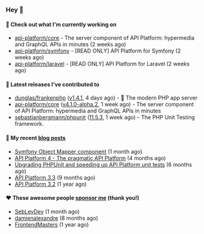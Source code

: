 ### Hey 👋

#### 👷 Check out what I'm currently working on

- [api-platform/core](https://github.com/api-platform/core) - The server component of API Platform: hypermedia and GraphQL APIs in minutes (2 weeks ago)
- [api-platform/symfony](https://github.com/api-platform/symfony) - [READ ONLY] API Platform for Symfony (2 weeks ago)
- [api-platform/laravel](https://github.com/api-platform/laravel) - [READ ONLY] API Platform for Laravel (2 weeks ago)

#### 🔭 Latest releases I've contributed to

- [dunglas/frankenphp](https://github.com/dunglas/frankenphp) ([v1.4.1](https://github.com/dunglas/frankenphp/releases/tag/v1.4.1), 4 days ago) - 🧟 The modern PHP app server
- [api-platform/core](https://github.com/api-platform/core) ([v4.1.0-alpha.2](https://github.com/api-platform/core/releases/tag/v4.1.0-alpha.2), 1 week ago) - The server component of API Platform: hypermedia and GraphQL APIs in minutes
- [sebastianbergmann/phpunit](https://github.com/sebastianbergmann/phpunit) ([11.5.3](https://github.com/sebastianbergmann/phpunit/releases/tag/11.5.3), 1 week ago) - The PHP Unit Testing framework.

#### 📜 My recent [blog posts](https://soyuka.me)

- [Symfony Object Mapper component](https://soyuka.me/symfony-object-mapper-component/) (1 month ago)
- [API Platform 4 - The pragmatic API Platform](https://soyuka.me/api-platform-4-the-pragmatic-api-platform/) (4 months ago)
- [Upgrading PHPUnit and speeding up API Platform unit tests](https://soyuka.me/upgrading-phpunit-and-speeding-up-api-platform-unit-tests/) (6 months ago)
- [API Platform 3.3](https://soyuka.me/api-platform-3.3/) (9 months ago)
- [API Platform 3.2](https://soyuka.me/api-platform-3.2/) (1 year ago)

#### ❤️ These awesome people [sponsor me](https://github.com/sponsors/soyuka) (thank you!)

- [SebLevDev](https://github.com/SebLevDev) (1 month ago)
- [damienalexandre](https://github.com/damienalexandre) (8 months ago)
- [FrontendMasters](https://github.com/FrontendMasters) (1 year ago)
